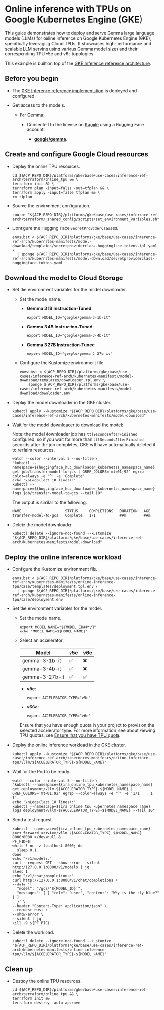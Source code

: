 # Online inference with TPUs on Google Kubernetes Engine (GKE)

This guide demonstrates how to deploy and serve Gemma large language models
(LLMs) for online inference on Google Kubernetes Engine (GKE), specifically
leveraging Cloud TPUs. It showcases high-performance and scalable LLM serving
using various Gemma model sizes and their corresponding TPU v5e and v6e
topologies.

This example is built on top of the
[GKE Inference reference architecture](/docs/platforms/gke/base/use-cases/inference-ref-arch/README.md).

## Before you begin

- The
  [GKE Inference reference implementation](/platforms/gke/base/use-cases/inference-ref-arch/terraform/README.md)
  is deployed and configured.

- Get access to the models.

  - For Gemma:

    - Consented to the license on [Kaggle](https://www.kaggle.com/) using a
      Hugging Face account.

      - [**google/gemma**](https://www.kaggle.com/models/google/gemma).

## Create and configure Google Cloud resources

- Deploy the online TPU resources.

  ```shell
  cd ${ACP_REPO_DIR}/platforms/gke/base/use-cases/inference-ref-arch/terraform/online_tpu && \
  terraform init && \
  terraform plan -input=false -out=tfplan && \
  terraform apply -input=false tfplan && \
  rm tfplan
  ```

- Source the environment configuration.

  ```shell
  source "${ACP_REPO_DIR}/platforms/gke/base/use-cases/inference-ref-arch/terraform/_shared_config/scripts/set_environment_variables.sh"
  ```

- Configure the Hugging Face `SecretProviderClass`es.

  ```shell
  envsubst < ${ACP_REPO_DIR}/platforms/gke/base/use-cases/inference-ref-arch/kubernetes-manifests/model-download/templates/secretproviderclass-huggingface-tokens.tpl.yaml \
    | sponge ${ACP_REPO_DIR}/platforms/gke/base/use-cases/inference-ref-arch/kubernetes-manifests/model-download/secretproviderclass-huggingface-tokens.yaml
  ```

## Download the model to Cloud Storage

- Set the environment variables for the model downloader.

  - Set the model name.

    - **Gemma 3 1B Instruction-Tuned**:

      ```shell
      export MODEL_ID="google/gemma-3-1b-it"
      ```

    - **Gemma 3 4B Instruction-Tuned**:

      ```shell
      export MODEL_ID="google/gemma-3-4b-it"
      ```

    - **Gemma 3 27B Instruction-Tuned**:

      ```shell
      export MODEL_ID="google/gemma-3-27b-it"
      ```

  - Configure the Kustomize environment file

    ```shell
    envsubst < ${ACP_REPO_DIR}/platforms/gke/base/use-cases/inference-ref-arch/kubernetes-manifests/model-download/templates/downloader.tpl.env \
      | sponge ${ACP_REPO_DIR}/platforms/gke/base/use-cases/inference-ref-arch/kubernetes-manifests/model-download/downloader.env
    ```

- Deploy the model downloader in the GKE cluster.

  ```shell
  kubectl apply --kustomize "${ACP_REPO_DIR}/platforms/gke/base/use-cases/inference-ref-arch/kubernetes-manifests/model-download"
  ```

- Wait for the model downloader to download the model:

  Note: the model downloader job has `ttlSecondsAfterFinished` configured, so if
  you wait for more than `ttlSecondsAfterFinished` seconds after the job
  completes, GKE will have automatically deleted it to reclaim resources.

  ```shell
  watch --color --interval 5 --no-title \
  "kubectl --namespace=${huggingface_hub_downloader_kubernetes_namespace_name} get job/transfer-model-to-gcs | GREP_COLORS='mt=01;92' egrep --color=always -e '^' -e 'Complete'
  echo '\nLogs(last 10 lines):'
  kubectl --namespace=${huggingface_hub_downloader_kubernetes_namespace_name} logs job/transfer-model-to-gcs --tail 10"
  ```

  The output is similar to the following.

  ```text
  NAME                    STATUS     COMPLETIONS   DURATION   AGE
  transfer-model-to-gcs   Complete   1/1           ##m        ##m
  ```

- Delete the model downloader.

  ```shell
  kubectl delete --ignore-not-found --kustomize "${ACP_REPO_DIR}/platforms/gke/base/use-cases/inference-ref-arch/kubernetes-manifests/model-download"
  ```

## Deploy the online inference workload

- Configure the Kustomize environment file.

  ```shell
  envsubst < ${ACP_REPO_DIR}/platforms/gke/base/use-cases/inference-ref-arch/kubernetes-manifests/online-inference-tpu/base/templates/deployment.tpl.env \
    | sponge ${ACP_REPO_DIR}/platforms/gke/base/use-cases/inference-ref-arch/kubernetes-manifests/online-inference-tpu/base/deployment.env
  ```

- Set the environment variables for the model.

  - Set the model name.

    ```shell
    export MODEL_NAME="${MODEL_ID##*/}"
    echo "MODEL_NAME=${MODEL_NAME}"
    ```

  - Select an accelerator.

    | Model          | v5e | v6e |
    | -------------- | --- | --- |
    | gemma-3-1b-it  | ✅  | ❌  |
    | gemma-3-4b-it  | ✅  | ❌  |
    | gemma-3-27b-it | ✅  | ✅  |

    - **v5e**:

      ```shell
      export ACCELERATOR_TYPE="v5e"
      ```

    - **v56e**:

      ```shell
      export ACCELERATOR_TYPE="v6e"
      ```

    Ensure that you have enough quota in your project to provision the selected
    accelerator type. For more information, see about viewing TPU quotas, see
    [Ensure that you have TPU quota](https://cloud.google.com/kubernetes-engine/docs/how-to/tpus#ensure-quota).

- Deploy the online inference workload in the GKE cluster.

  ```shell
  kubectl apply --kustomize "${ACP_REPO_DIR}/platforms/gke/base/use-cases/inference-ref-arch/kubernetes-manifests/online-inference-tpu/vllm/${ACCELERATOR_TYPE}-${MODEL_NAME}"
  ```

- Wait for the Pod to be ready.

  ```shell
  watch --color --interval 5 --no-title \
  "kubectl --namespace=${ira_online_tpu_kubernetes_namespace_name} get deployment/vllm-${ACCELERATOR_TYPE}-${MODEL_NAME} | GREP_COLORS='mt=01;92' egrep --color=always -e '^' -e '1/1     1            1'
  echo '\nLogs(last 10 lines):'
  kubectl --namespace=${ira_online_tpu_kubernetes_namespace_name} logs deployment/vllm-${ACCELERATOR_TYPE}-${MODEL_NAME} --tail 10"
  ```

- Send a test request.

  ```shell
  kubectl --namespace=${ira_online_tpu_kubernetes_namespace_name} port-forward service/vllm-${ACCELERATOR_TYPE}-${MODEL_NAME} 8000:8000 >/dev/null &
  PF_PID=$!
  while ! nc -z localhost 8000; do
    sleep 0.1
  done
  echo "/v1/models:"
  curl --request GET --show-error --silent http:/127.0.0.1:8000/v1/models | jq
  sleep 1
  echo "/v1/chat/completions:"
  curl http://127.0.0.1:8000/v1/chat/completions \
  --data '{
    "model": "/gcs/'${MODEL_ID}'",
    "messages": [ { "role": "user", "content": "Why is the sky blue?" } ]
    }' \
  --header "Content-Type: application/json" \
  --request POST \
  --show-error \
  --silent | jq
  kill -9 ${PF_PID}
  ```

- Delete the workload.

  ```shell
  kubectl delete --ignore-not-found --kustomize "${ACP_REPO_DIR}/platforms/gke/base/use-cases/inference-ref-arch/kubernetes-manifests/online-inference-tpu/vllm/${ACCELERATOR_TYPE}-${MODEL_NAME}"
  ```

## Clean up

- Destroy the online TPU resources.

  ```shell
  cd ${ACP_REPO_DIR}/platforms/gke/base/use-cases/inference-ref-arch/terraform/online_tpu && \
  terraform init &&
  terraform destroy -auto-approve
  ```
